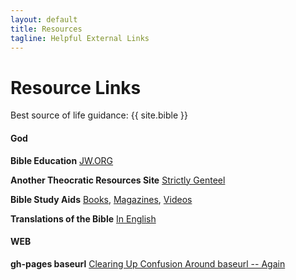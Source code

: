 ```yaml
---
layout: default
title: Resources
tagline: Helpful External Links
---
```


# Resource Links

Best source of life guidance: {{ site.bible }}

#### God
**Bible Education**
[JW.ORG](https://jw.org/)

**Another Theocratic Resources Site**
[Strictly Genteel](http://www.strictlygenteel.co.uk/index.html)

**Bible Study Aids**
[Books](https://wol.jw.org/en/wol/library/r1/lp-e/all-publications/books), [Magazines](https://www.jw.org/en/library/magazines/), [Videos](https://www.jw.org/en/library/videos/#en/home)

**Translations of the Bible**
[In English](https://wol.jw.org/en/wol/bibles/r1/lp-e)

#### WEB
**gh-pages baseurl**
[Clearing Up Confusion Around baseurl -- Again](https://byparker.com/blog/2014/clearing-up-confusion-around-baseurl/)
